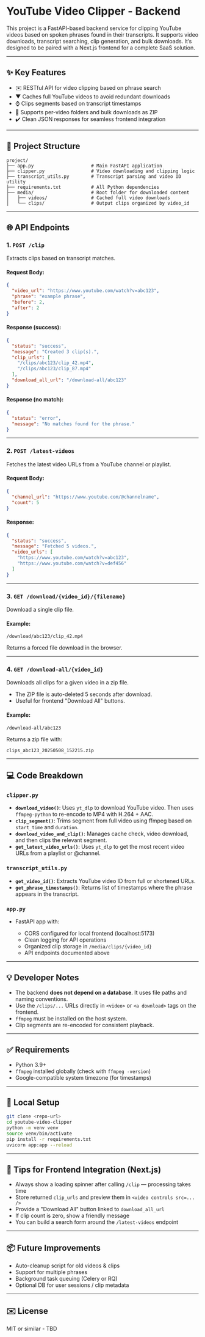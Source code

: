 # YouTube Video Clipper - Backend

This project is a FastAPI-based backend service for clipping YouTube videos based on spoken phrases found in their transcripts. It supports video downloads, transcript searching, clip generation, and bulk downloads. It’s designed to be paired with a Next.js frontend for a complete SaaS solution.

---

## ✨ Key Features

* ✉️ RESTful API for video clipping based on phrase search
* ▼ Caches full YouTube videos to avoid redundant downloads
* ⌚ Clips segments based on transcript timestamps
* 📁 Supports per-video folders and bulk downloads as ZIP
* ✔️ Clean JSON responses for seamless frontend integration

---

## 📁 Project Structure

```
project/
├── app.py                     # Main FastAPI application
├── clipper.py                 # Video downloading and clipping logic
├── transcript_utils.py        # Transcript parsing and video ID utility
├── requirements.txt           # All Python dependencies
├── media/                     # Root folder for downloaded content
│   ├── videos/                # Cached full video downloads
│   └── clips/                 # Output clips organized by video_id
```

---

## 🌐 API Endpoints

### 1. `POST /clip`

Extracts clips based on transcript matches.

#### Request Body:

```json
{
  "video_url": "https://www.youtube.com/watch?v=abc123",
  "phrase": "example phrase",
  "before": 2,
  "after": 2
}
```

#### Response (success):

```json
{
  "status": "success",
  "message": "Created 3 clip(s).",
  "clip_urls": [
    "/clips/abc123/clip_42.mp4",
    "/clips/abc123/clip_87.mp4"
  ],
  "download_all_url": "/download-all/abc123"
}
```

#### Response (no match):

```json
{
  "status": "error",
  "message": "No matches found for the phrase."
}
```

---

### 2. `POST /latest-videos`

Fetches the latest video URLs from a YouTube channel or playlist.

#### Request Body:

```json
{
  "channel_url": "https://www.youtube.com/@channelname",
  "count": 5
}
```

#### Response:

```json
{
  "status": "success",
  "message": "Fetched 5 videos.",
  "video_urls": [
    "https://www.youtube.com/watch?v=abc123",
    "https://www.youtube.com/watch?v=def456"
  ]
}
```

---

### 3. `GET /download/{video_id}/{filename}`

Download a single clip file.

#### Example:

```
/download/abc123/clip_42.mp4
```

Returns a forced file download in the browser.

---

### 4. `GET /download-all/{video_id}`

Downloads all clips for a given video in a zip file.

* The ZIP file is auto-deleted 5 seconds after download.
* Useful for frontend "Download All" buttons.

#### Example:

```
/download-all/abc123
```

Returns a zip file with:

```
clips_abc123_20250508_152215.zip
```

---

## 💻 Code Breakdown

### `clipper.py`

* **`download_video()`**: Uses `yt_dlp` to download YouTube video. Then uses `ffmpeg-python` to re-encode to MP4 with H.264 + AAC.
* **`clip_segment()`**: Trims segment from full video using ffmpeg based on `start_time` and `duration`.
* **`download_video_and_clip()`**: Manages cache check, video download, and then clips the relevant segment.
* **`get_latest_video_urls()`**: Uses `yt_dlp` to get the most recent video URLs from a playlist or @channel.

### `transcript_utils.py`

* **`get_video_id()`**: Extracts YouTube video ID from full or shortened URLs.
* **`get_phrase_timestamps()`**: Returns list of timestamps where the phrase appears in the transcript.

### `app.py`

* FastAPI app with:

  * CORS configured for local frontend (localhost:5173)
  * Clean logging for API operations
  * Organized clip storage in `/media/clips/{video_id}`
  * API endpoints documented above

---

## 💡 Developer Notes

* The backend **does not depend on a database**. It uses file paths and naming conventions.
* Use the `/clips/...` URLs directly in `<video>` or `<a download>` tags on the frontend.
* `ffmpeg` must be installed on the host system.
* Clip segments are re-encoded for consistent playback.

---

## ✅ Requirements

* Python 3.9+
* `ffmpeg` installed globally (check with `ffmpeg -version`)
* Google-compatible system timezone (for timestamps)

---

## 🧱 Local Setup

```bash
git clone <repo-url>
cd youtube-video-clipper
python -m venv venv
source venv/bin/activate
pip install -r requirements.txt
uvicorn app:app --reload
```

---

## 🌟 Tips for Frontend Integration (Next.js)

* Always show a loading spinner after calling `/clip` — processing takes time
* Store returned `clip_urls` and preview them in `<video controls src=... />`
* Provide a "Download All" button linked to `download_all_url`
* If clip count is zero, show a friendly message
* You can build a search form around the `/latest-videos` endpoint

---

## 📦 Future Improvements

* Auto-cleanup script for old videos & clips
* Support for multiple phrases
* Background task queuing (Celery or RQ)
* Optional DB for user sessions / clip metadata

---

## ✉️ License

MIT or similar - TBD
